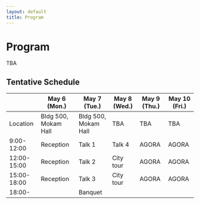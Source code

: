 ```yaml
---
layout: default
title: Program
---
```


<div class="post">
	<h1 class="pageTitle">Program</h1>
	<p class="intro">TBA</p>
</div>

## Tentative Schedule 

|  | May 6 (Mon.) | May 7 (Tue.) | May 8 (Wed.) | May 9 (Thu.) | May 10 (Fri.) |
|---|---|---|---|---|---|
| Location | Bldg 500, Mokam Hall | Bldg 500, Mokam Hall | TBA | TBA | TBA |
| 9:00-12:00 | Reception | Talk 1 | Talk 4 | AGORA | AGORA |
| 12:00-15:00 | Reception | Talk 2 | City tour | AGORA | AGORA |
| 15:00-18:00 | Reception | Talk 3 | City tour | AGORA | AGORA |
| 18:00- |  | Banquet |  |  |  |
